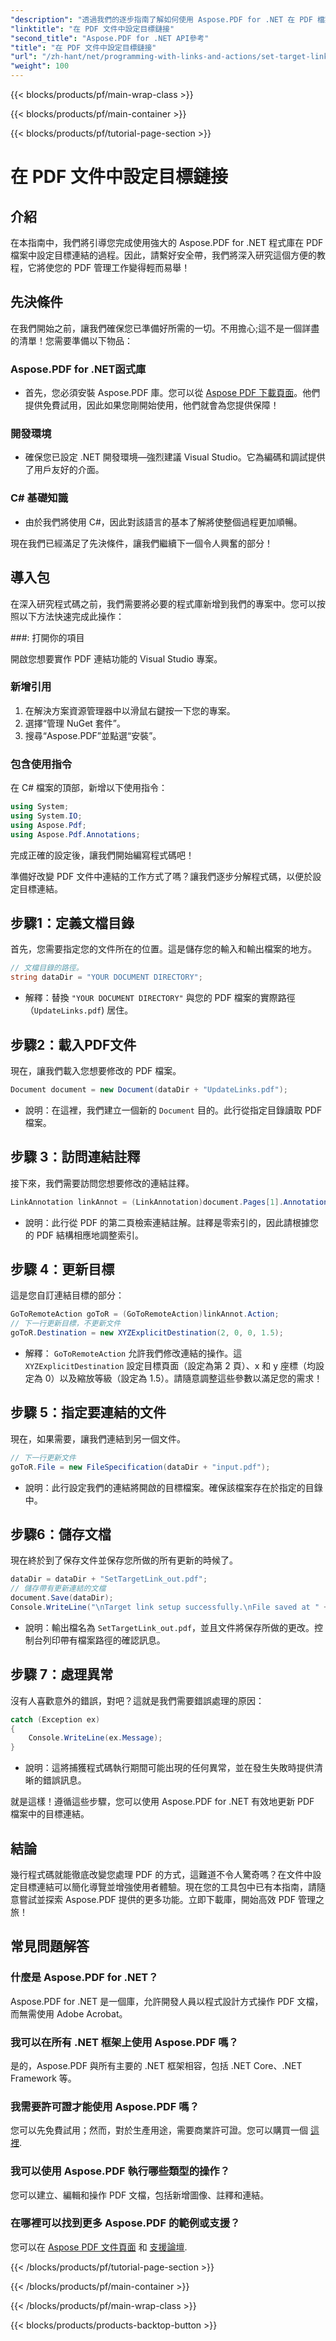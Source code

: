 ```yaml
---
"description": "透過我們的逐步指南了解如何使用 Aspose.PDF for .NET 在 PDF 檔案中有效地設定目標連結。非常適合增強文件導航。"
"linktitle": "在 PDF 文件中設定目標鏈接"
"second_title": "Aspose.PDF for .NET API參考"
"title": "在 PDF 文件中設定目標鏈接"
"url": "/zh-hant/net/programming-with-links-and-actions/set-target-link/"
"weight": 100
---
```


{{< blocks/products/pf/main-wrap-class >}}

{{< blocks/products/pf/main-container >}}

{{< blocks/products/pf/tutorial-page-section >}}

# 在 PDF 文件中設定目標鏈接

## 介紹

在本指南中，我們將引導您完成使用強大的 Aspose.PDF for .NET 程式庫在 PDF 檔案中設定目標連結的過程。因此，請繫好安全帶，我們將深入研究這個方便的教程，它將使您的 PDF 管理工作變得輕而易舉！

## 先決條件

在我們開始之前，讓我們確保您已準備好所需的一切。不用擔心;這不是一個詳盡的清單！您需要準備以下物品：

### Aspose.PDF for .NET函式庫
- 首先，您必須安裝 Aspose.PDF 庫。您可以從 [Aspose PDF 下載頁面](https://releases.aspose.com/pdf/net/)。他們提供免費試用，因此如果您剛開始使用，他們就會為您提供保障！

### 開發環境
- 確保您已設定 .NET 開發環境—強烈建議 Visual Studio。它為編碼和調試提供了用戶友好的介面。

### C# 基礎知識
- 由於我們將使用 C#，因此對該語言的基本了解將使整個過程更加順暢。

現在我們已經滿足了先決條件，讓我們繼續下一個令人興奮的部分！

## 導入包

在深入研究程式碼之前，我們需要將必要的程式庫新增到我們的專案中。您可以按照以下方法快速完成此操作：

###: 打開你的項目 

開啟您想要實作 PDF 連結功能的 Visual Studio 專案。

### 新增引用 

1. 在解決方案資源管理器中以滑鼠右鍵按一下您的專案。
2. 選擇“管理 NuGet 套件”。
3. 搜尋“Aspose.PDF”並點選“安裝”。

### 包含使用指令 

在 C# 檔案的頂部，新增以下使用指令：
```csharp
using System;
using System.IO;
using Aspose.Pdf;
using Aspose.Pdf.Annotations;
```

完成正確的設定後，讓我們開始編寫程式碼吧！

準備好改變 PDF 文件中連結的工作方式了嗎？讓我們逐步分解程式碼，以便於設定目標連結。

## 步驟1：定義文檔目錄 

首先，您需要指定您的文件所在的位置。這是儲存您的輸入和輸出檔案的地方。 

```csharp
// 文檔目錄的路徑。
string dataDir = "YOUR DOCUMENT DIRECTORY";
```

- 解釋：替換 `"YOUR DOCUMENT DIRECTORY"` 與您的 PDF 檔案的實際路徑（`UpdateLinks.pdf`) 居住。

## 步驟2：載入PDF文件 

現在，讓我們載入您想要修改的 PDF 檔案。 

```csharp
Document document = new Document(dataDir + "UpdateLinks.pdf");
```

- 說明：在這裡，我們建立一個新的 `Document` 目的。此行從指定目錄讀取 PDF 檔案。

## 步驟 3：訪問連結註釋 

接下來，我們需要訪問您想要修改的連結註釋。 

```csharp
LinkAnnotation linkAnnot = (LinkAnnotation)document.Pages[1].Annotations[1];
```

- 說明：此行從 PDF 的第二頁檢索連結註解。註釋是零索引的，因此請根據您的 PDF 結構相應地調整索引。

## 步驟 4：更新目標

這是您自訂連結目標的部分：

```csharp
GoToRemoteAction goToR = (GoToRemoteAction)linkAnnot.Action;
// 下一行更新目標，不更新文件
goToR.Destination = new XYZExplicitDestination(2, 0, 0, 1.5);
```

- 解釋： `GoToRemoteAction` 允許我們修改連結的操作。這 `XYZExplicitDestination` 設定目標頁面（設定為第 2 頁）、x 和 y 座標（均設定為 0）以及縮放等級（設定為 1.5）。請隨意調整這些參數以滿足您的需求！

## 步驟 5：指定要連結的文件 

現在，如果需要，讓我們連結到另一個文件。 

```csharp
// 下一行更新文件
goToR.File = new FileSpecification(dataDir + "input.pdf");
```

- 說明：此行設定我們的連結將開啟的目標檔案。確保該檔案存在於指定的目錄中。

## 步驟6：儲存文檔 

現在終於到了保存文件並保存您所做的所有更新的時候了。 

```csharp
dataDir = dataDir + "SetTargetLink_out.pdf";
// 儲存帶有更新連結的文檔
document.Save(dataDir);
Console.WriteLine("\nTarget link setup successfully.\nFile saved at " + dataDir);
```

- 說明：輸出檔名為 `SetTargetLink_out.pdf`，並且文件將保存所做的更改。控制台列印帶有檔案路徑的確認訊息。

## 步驟 7：處理異常 

沒有人喜歡意外的錯誤，對吧？這就是我們需要錯誤處理的原因：

```csharp
catch (Exception ex)
{
	Console.WriteLine(ex.Message);
}
```

- 說明：這將捕獲程式碼執行期間可能出現的任何異常，並在發生失敗時提供清晰的錯誤訊息。

就是這樣！遵循這些步驟，您可以使用 Aspose.PDF for .NET 有效地更新 PDF 檔案中的目標連結。

## 結論

幾行程式碼就能徹底改變您處理 PDF 的方式，這難道不令人驚奇嗎？在文件中設定目標連結可以簡化導覽並增強使用者體驗。現在您的工具包中已有本指南，請隨意嘗試並探索 Aspose.PDF 提供的更多功能。立即下載庫，開始高效 PDF 管理之旅！

## 常見問題解答

### 什麼是 Aspose.PDF for .NET？
Aspose.PDF for .NET 是一個庫，允許開發人員以程式設計方式操作 PDF 文檔，而無需使用 Adobe Acrobat。

### 我可以在所有 .NET 框架上使用 Aspose.PDF 嗎？
是的，Aspose.PDF 與所有主要的 .NET 框架相容，包括 .NET Core、.NET Framework 等。

### 我需要許可證才能使用 Aspose.PDF 嗎？
您可以先免費試用；然而，對於生產用途，需要商業許可證。您可以購買一個 [這裡](https://purchase。aspose.com/buy).

### 我可以使用 Aspose.PDF 執行哪些類型的操作？
您可以建立、編輯和操作 PDF 文檔，包括新增圖像、註釋和連結。

### 在哪裡可以找到更多 Aspose.PDF 的範例或支援？
您可以在 [Aspose PDF 文件頁面](https://reference.aspose.com/pdf/net/) 和 [支援論壇](https://forum。aspose.com/c/pdf/10).

{{< /blocks/products/pf/tutorial-page-section >}}

{{< /blocks/products/pf/main-container >}}

{{< /blocks/products/pf/main-wrap-class >}}

{{< blocks/products/products-backtop-button >}}